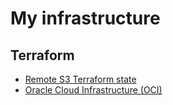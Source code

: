 # My infrastructure

## Terraform

- [Remote S3 Terraform state](./terraform/remote-state)
- [Oracle Cloud Infrastructure (OCI)](./terraform/oci/)
